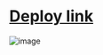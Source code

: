 # [Deploy link](https://gustavommcv.github.io/Portfolio/#/)
![image](https://github.com/user-attachments/assets/f077a01a-1a79-45b8-a5e7-63b8e4929e02)
